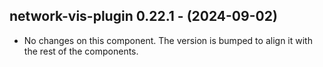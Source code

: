   ## network-vis-plugin 0.22.1 - (2024-09-02)
  
  * No changes on this component. The version is bumped to align it
    with the rest of the components.
